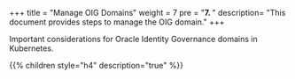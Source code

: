 +++
title = "Manage OIG Domains"
weight = 7 
pre = "<b>7. </b>"
description=  "This document provides steps to manage the OIG domain."
+++

Important considerations for Oracle Identity Governance domains in Kubernetes.

{{% children style="h4" description="true" %}}

